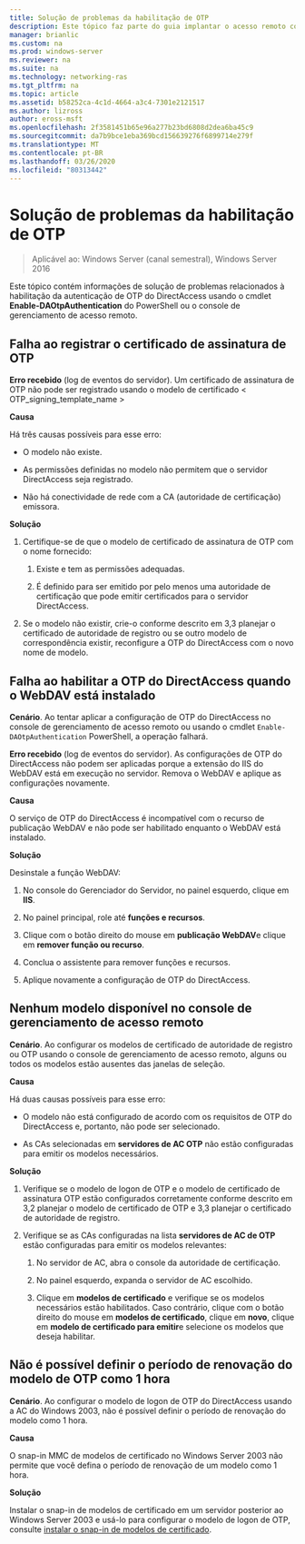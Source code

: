 ```yaml
---
title: Solução de problemas da habilitação de OTP
description: Este tópico faz parte do guia implantar o acesso remoto com autenticação OTP no Windows Server 2016.
manager: brianlic
ms.custom: na
ms.prod: windows-server
ms.reviewer: na
ms.suite: na
ms.technology: networking-ras
ms.tgt_pltfrm: na
ms.topic: article
ms.assetid: b58252ca-4c1d-4664-a3c4-7301e2121517
ms.author: lizross
author: eross-msft
ms.openlocfilehash: 2f3581451b65e96a277b23bd6808d2dea6ba45c9
ms.sourcegitcommit: da7b9bce1eba369bcd156639276f6899714e279f
ms.translationtype: MT
ms.contentlocale: pt-BR
ms.lasthandoff: 03/26/2020
ms.locfileid: "80313442"
---
```

# <a name="troubleshooting-enabling-otp"></a>Solução de problemas da habilitação de OTP

>Aplicável ao: Windows Server (canal semestral), Windows Server 2016

Este tópico contém informações de solução de problemas relacionados à habilitação da autenticação de OTP do DirectAccess usando o cmdlet **Enable-DAOtpAuthentication** do PowerShell ou o console de gerenciamento de acesso remoto.
  
## <a name="failed-to-enroll-the-otp-signing-certificate"></a>Falha ao registrar o certificado de assinatura de OTP  
**Erro recebido** (log de eventos do servidor). Um certificado de assinatura de OTP não pode ser registrado usando o modelo de certificado < OTP_signing_template_name >  
  
**Causa**  
  
Há três causas possíveis para esse erro:  
  
-   O modelo não existe.  
  
-   As permissões definidas no modelo não permitem que o servidor DirectAccess seja registrado.  
  
-   Não há conectividade de rede com a CA (autoridade de certificação) emissora.  
  
**Solução**  
  
1.  Certifique-se de que o modelo de certificado de assinatura de OTP com o nome fornecido:  
  
    1.  Existe e tem as permissões adequadas.  
  
    2.  É definido para ser emitido por pelo menos uma autoridade de certificação que pode emitir certificados para o servidor DirectAccess.  
  
2.  Se o modelo não existir, crie-o conforme descrito em 3,3 planejar o certificado de autoridade de registro ou se outro modelo de correspondência existir, reconfigure a OTP do DirectAccess com o novo nome de modelo.  
  
## <a name="failed-to-enable-directaccess-otp-when-webdav-is-installed"></a>Falha ao habilitar a OTP do DirectAccess quando o WebDAV está instalado  
**Cenário**. Ao tentar aplicar a configuração de OTP do DirectAccess no console de gerenciamento de acesso remoto ou usando o cmdlet `Enable-DAOtpAuthentication` PowerShell, a operação falhará.  
  
**Erro recebido** (log de eventos do servidor). As configurações de OTP do DirectAccess não podem ser aplicadas porque a extensão do IIS do WebDAV está em execução no servidor. Remova o WebDAV e aplique as configurações novamente.  
  
**Causa**  
  
O serviço de OTP do DirectAccess é incompatível com o recurso de publicação WebDAV e não pode ser habilitado enquanto o WebDAV está instalado.  
  
**Solução**  
  
Desinstale a função WebDAV:  
  
1.  No console do Gerenciador do Servidor, no painel esquerdo, clique em **IIS**.  
  
2.  No painel principal, role até **funções e recursos**.  
  
3.  Clique com o botão direito do mouse em **publicação WebDAV**e clique em **remover função ou recurso**.  
  
4.  Conclua o assistente para remover funções e recursos.  
  
5.  Aplique novamente a configuração de OTP do DirectAccess.  
  
## <a name="no-templates-available-in-the-remote-access-management-console"></a>Nenhum modelo disponível no console de gerenciamento de acesso remoto  
**Cenário**. Ao configurar os modelos de certificado de autoridade de registro ou OTP usando o console de gerenciamento de acesso remoto, alguns ou todos os modelos estão ausentes das janelas de seleção.  
  
**Causa**  
  
Há duas causas possíveis para esse erro:  
  
-   O modelo não está configurado de acordo com os requisitos de OTP do DirectAccess e, portanto, não pode ser selecionado.  
  
-   As CAs selecionadas em **servidores de AC OTP** não estão configuradas para emitir os modelos necessários.  
  
**Solução**  
  
1.  Verifique se o modelo de logon de OTP e o modelo de certificado de assinatura OTP estão configurados corretamente conforme descrito em 3,2 planejar o modelo de certificado de OTP e 3,3 planejar o certificado de autoridade de registro.  
  
2.  Verifique se as CAs configuradas na lista **servidores de AC de OTP** estão configuradas para emitir os modelos relevantes:  
  
    1.  No servidor de AC, abra o console da autoridade de certificação.  
  
    2.  No painel esquerdo, expanda o servidor de AC escolhido.  
  
    3.  Clique em **modelos de certificado** e verifique se os modelos necessários estão habilitados. Caso contrário, clique com o botão direito do mouse em **modelos de certificado**, clique em **novo**, clique em **modelo de certificado para emitir**e selecione os modelos que deseja habilitar.  
  
## <a name="cannot-set-renewal-period-of-otp-template-to-1-hour"></a>Não é possível definir o período de renovação do modelo de OTP como 1 hora  
**Cenário**. Ao configurar o modelo de logon de OTP do DirectAccess usando a AC do Windows 2003, não é possível definir o período de renovação do modelo como 1 hora.  
  
**Causa**  
  
O snap-in MMC de modelos de certificado no Windows Server 2003 não permite que você defina o período de renovação de um modelo como 1 hora.  
  
**Solução**  
  
Instalar o snap-in de modelos de certificado em um servidor posterior ao Windows Server 2003 e usá-lo para configurar o modelo de logon de OTP, consulte [instalar o snap-in de modelos de certificado](https://technet.microsoft.com/library/cc732445.aspx).  
  


